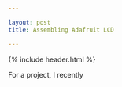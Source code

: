 ```yaml
---

layout: post
title: Assembling Adafruit LCD

---
```

{% include header.html %}

For a project, I recently 
